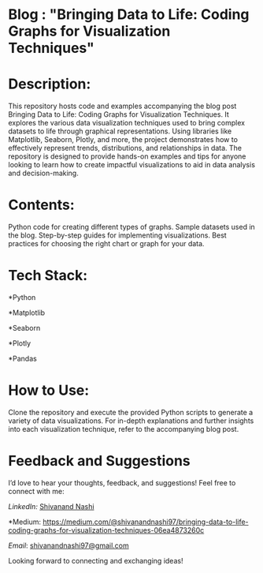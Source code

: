 # Blog : "Bringing Data to Life: Coding Graphs for Visualization Techniques"

# Description:
This repository hosts code and examples accompanying the blog post Bringing Data to Life: Coding Graphs for Visualization Techniques. It explores the various data visualization techniques used to bring complex datasets to life through graphical representations. Using libraries like Matplotlib, Seaborn, Plotly, and more, the project demonstrates how to effectively represent trends, distributions, and relationships in data. The repository is designed to provide hands-on examples and tips for anyone looking to learn how to create impactful visualizations to aid in data analysis and decision-making.

# Contents:

Python code for creating different types of graphs.
Sample datasets used in the blog.
Step-by-step guides for implementing visualizations.
Best practices for choosing the right chart or graph for your data.

# Tech Stack:

*Python

*Matplotlib

*Seaborn

*Plotly

*Pandas

# How to Use:
Clone the repository and execute the provided Python scripts to generate a variety of data visualizations. For in-depth explanations and further insights into each visualization technique, refer to the accompanying blog post.


# Feedback and Suggestions
I’d love to hear your thoughts, feedback, and suggestions! Feel free to connect with me:


 *LinkedIn:* [Shivanand Nashi](https://www.linkedin.com/in/shivanand-s-nashi-79579821a)

*Medium: https://medium.com/@shivanandnashi97/bringing-data-to-life-coding-graphs-for-visualization-techniques-06ea4873260c

*Email*: shivanandnashi97@gmail.com

Looking forward to connecting and exchanging ideas!
